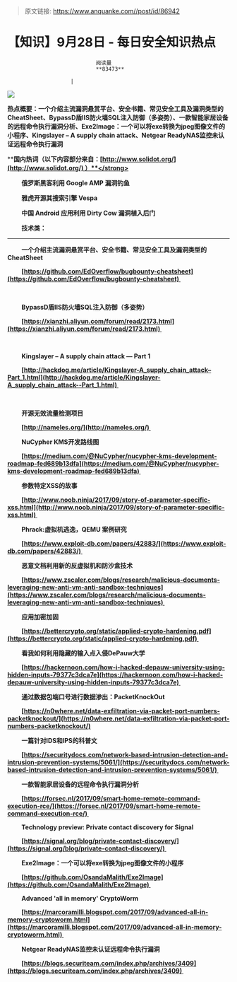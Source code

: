 > 原文链接: https://www.anquanke.com//post/id/86942 


# 【知识】9月28日 - 每日安全知识热点


                                阅读量   
                                **83473**
                            
                        |
                        
                                                                                    



[![](https://p1.ssl.qhimg.com/t018240e9ef0f964088.png)](https://p1.ssl.qhimg.com/t018240e9ef0f964088.png)

**热点概要：一个介绍主流漏洞悬赏平台、安全书籍、常见安全工具及漏洞类型的CheatSheet、BypassD盾IIS防火墙SQL注入防御（多姿势）、一款智能家居设备的远程命令执行漏洞分析、Exe2Image：一个可以将exe转换为jpeg图像文件的小程序、Kingslayer – A supply chain attack、Netgear ReadyNAS监控未认证远程命令执行漏洞**



**<strong style="text-indent: 32px">**</strong>

**<strong style="text-indent: 32px">国内热词（以下内容部分来自：[http://www.solidot.org/](http://www.solidot.org/) ）**</strong>

俄罗斯黑客利用 Google AMP 漏洞钓鱼

雅虎开源其搜索引擎 Vespa

中国 Android 应用利用 Dirty Cow 漏洞植入后门



**技术类：**

********









一个介绍主流漏洞悬赏平台、安全书籍、常见安全工具及漏洞类型的CheatSheet

[https://github.com/EdOverflow/bugbounty-cheatsheet](https://github.com/EdOverflow/bugbounty-cheatsheet) 

<br>



BypassD盾IIS防火墙SQL注入防御（多姿势）

[https://xianzhi.aliyun.com/forum/read/2173.html](https://xianzhi.aliyun.com/forum/read/2173.html) 

<br>



Kingslayer – A supply chain attack — Part 1

[http://hackdog.me/article/Kingslayer-A_supply_chain_attack–Part_1.html](http://hackdog.me/article/Kingslayer-A_supply_chain_attack--Part_1.html) 

<br>

开源无效流量检测项目

[http://nameles.org/](http://nameles.org/) 



NuCypher KMS开发路线图

[https://medium.com/@NuCypher/nucypher-kms-development-roadmap-fed689b13dfa](https://medium.com/@NuCypher/nucypher-kms-development-roadmap-fed689b13dfa) 



参数特定XSS的故事

[http://www.noob.ninja/2017/09/story-of-parameter-specific-xss.html](http://www.noob.ninja/2017/09/story-of-parameter-specific-xss.html) 



Phrack:虚拟机逃逸，QEMU 案例研究

[https://www.exploit-db.com/papers/42883/](https://www.exploit-db.com/papers/42883/) 



恶意文档利用新的反虚拟机和防沙盒技术

[https://www.zscaler.com/blogs/research/malicious-documents-leveraging-new-anti-vm-anti-sandbox-techniques](https://www.zscaler.com/blogs/research/malicious-documents-leveraging-new-anti-vm-anti-sandbox-techniques) 



应用加密加固

[https://bettercrypto.org/static/applied-crypto-hardening.pdf](https://bettercrypto.org/static/applied-crypto-hardening.pdf) 



看我如何利用隐藏的输入点入侵DePauw大学

[https://hackernoon.com/how-i-hacked-depauw-university-using-hidden-inputs-79377c3dca7e](https://hackernoon.com/how-i-hacked-depauw-university-using-hidden-inputs-79377c3dca7e) 



通过数据包端口号进行数据渗出：PacketKnockOut



[https://n0where.net/data-exfiltration-via-packet-port-numbers-packetknockout/](https://n0where.net/data-exfiltration-via-packet-port-numbers-packetknockout/)



一篇针对IDS和IPS的科普文

[https://securitydocs.com/network-based-intrusion-detection-and-intrusion-prevention-systems/5061/](https://securitydocs.com/network-based-intrusion-detection-and-intrusion-prevention-systems/5061/) 



一款智能家居设备的远程命令执行漏洞分析

[https://forsec.nl/2017/09/smart-home-remote-command-execution-rce/](https://forsec.nl/2017/09/smart-home-remote-command-execution-rce/) 



Technology preview: Private contact discovery for Signal

[https://signal.org/blog/private-contact-discovery/](https://signal.org/blog/private-contact-discovery/) 



Exe2Image：一个可以将exe转换为jpeg图像文件的小程序

[https://github.com/OsandaMalith/Exe2Image](https://github.com/OsandaMalith/Exe2Image) 



Advanced 'all in memory' CryptoWorm 

[https://marcoramilli.blogspot.com/2017/09/advanced-all-in-memory-cryptoworm.html](https://marcoramilli.blogspot.com/2017/09/advanced-all-in-memory-cryptoworm.html) 



Netgear ReadyNAS监控未认证远程命令执行漏洞

[https://blogs.securiteam.com/index.php/archives/3409](https://blogs.securiteam.com/index.php/archives/3409) 


